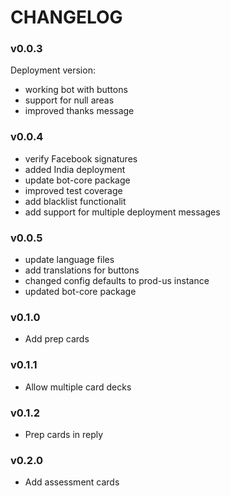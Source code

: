 # CHANGELOG

### v0.0.3
Deployment version:
- working bot with buttons
- support for null areas
- improved thanks message

### v0.0.4
- verify Facebook signatures
- added India deployment
- update bot-core package
- improved test coverage
- add blacklist functionalit
- add support for multiple deployment messages

### v0.0.5
- update language files
- add translations for buttons
- changed config defaults to prod-us instance
- updated bot-core package

### v0.1.0
- Add prep cards

### v0.1.1
- Allow multiple card decks

### v0.1.2
- Prep cards in reply

### v0.2.0
- Add assessment cards
